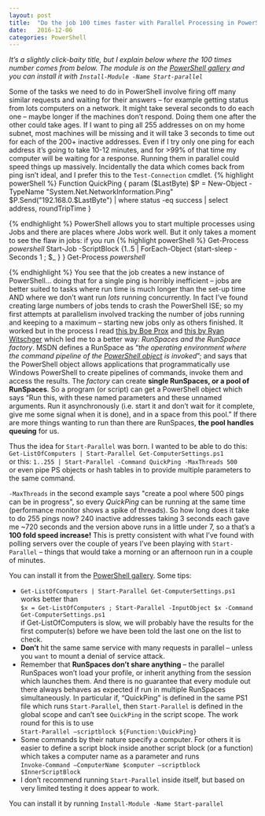 ```yaml
---
layout: post
title:  "Do the job 100 times faster with Parallel Processing in PowerShell"
date:   2016-12-06
categories: PowerShell
---
```


_It’s a slightly click-baity title, but I explain below where the 100 times number comes from below. The module is on the [PowerShell gallery](https://www.powershellgallery.com/packages/Start-parallel) and you can install it with `Install-Module -Name Start-parallel`_

Some of the tasks we need to do in PowerShell involve firing off many similar requests and waiting for their answers – for example getting status from lots computers on a network. It might take several seconds to do each one – maybe longer if the machines don’t respond. Doing them one after the other could take ages. If I want to ping all 255 addresses on on my home subnet, most machines will be missing and it will take 3 seconds to time out for each of the 200+ inactive addresses. Even if I try only one ping for each address it’s going to take 10-12 minutes, and for >99% of that time my computer will be waiting for a response. Running them in parallel could speed things up massively.
Incidentally the data which comes back from ping isn’t ideal, and I prefer this to the `Test-Connection` cmdlet.
{% highlight powerShell %}
Function QuickPing {
    param ($LastByte)
    $P = New-Object -TypeName "System.Net.NetworkInformation.Ping"
    $P.Send("192.168.0.$LastByte") | where status -eq success | select address, roundTripTime
}

{% endhighlight %}
PowerShell allows you to start multiple processes using Jobs and there are places where Jobs work well. But it only takes a moment to see the flaw in jobs: if you run
{% highlight powerShell %}
    Get-Process *powershell*
    Start-Job -ScriptBlock {1..5 | ForEach-Object {start-sleep -Seconds 1 ; $_ } }
    Get-Process *powershell*
    
{% endhighlight %}
You see that the job creates a new instance of PowerShell… doing that for a single ping is horribly inefficient – jobs are better suited to tasks where run time is much longer than the set-up time AND where we don’t want run _lots_ running concurrently. In fact I’ve found creating large numbers of jobs tends to crash the PowerShell ISE; so my first attempts at parallelism involved tracking the number of jobs running and keeping to a maximum – starting new jobs only as others finished. It worked but in the process I read [this by Boe Prox](https://learn-powershell.net/2012/05/13/using-background-runspaces-instead-of-psjobs-for-better-performance/) and [this by Ryan Witschger](http://www.get-blog.com/?p=189) which led me to a better way: _RunSpaces and the RunSpace factory_.
MSDN defines a RunSpace as “_the operating environment where the command pipeline of the [PowerShell object](https://docs.microsoft.com/en-us/dotnet/api/system.management.automation.powershell?view=pscore-6.2.0) is invoked_”; and says that the PowerShell object allows applications that programmatically use Windows PowerShell to create pipelines of commands, invoke them and access the results. The _factory_ can create **single RunSpaces, or a pool of RunSpaces**. So a program (or script) can get a PowerShell object which says “Run this, with these named parameters and these unnamed arguments. Run it asynchronously (i.e. start it and don’t wait for it complete, give me some signal when it is done), and in a space from this pool.” If there are more things wanting to run than there are RunSpaces, **the pool handles queuing** for us.

Thus the idea for `Start-Parallel` was born.  I wanted to be able to do this:   
`Get-ListOfComputers | Start-Parallel Get-ComputerSettings.ps1`   
or this:
`1..255 | Start-Parallel -Command QuickPing -MaxThreads 500`   
or even pipe PS objects or hash tables in to provide multiple parameters to the same command.

`-MaxThreads` in the second example says "create a pool where 500 pings can be in progress", so every _QuickPing_ can be running at the same time (performance monitor shows a spike of threads). So how long does it take to do 255 pings now? 240 inactive addresses taking 3 seconds each gave me ~720 seconds and the version above runs in a little under 7, so a that’s a **100 fold speed increase!**  This is pretty consistent with what I’ve found with polling servers over the couple of years I’ve been playing with `Start-Parallel` – things that would take a morning or an afternoon run in a couple of minutes.

You can install it from the [PowerShell gallery](https://www.powershellgallery.com/packages/Start-parallel). Some tips:

-  `Get-ListOfComputers | Start-Parallel Get-ComputerSettings.ps1`    
works better than    
`$x = Get-ListOfComputers ; Start-Parallel -InputObject $x -Command Get-ComputerSettings.ps1`    
if Get-ListOfComputers is slow, we will probably have the results for the first computer(s) before we have been told the last one on the list to check.
-  **Don’t** hit the same same service with many requests in parallel – unless you `want` to mount a denial of service attack.
-  Remember that **RunSpaces don’t share anything** – the parallel RunSpaces won’t load your profile, or inherit anything from the session which launches them. And there is no guarantee that every module out there always behaves as expected if run in multiple RunSpaces simultaneously. In particular if, “QuickPing” is defined in the same PS1 file which runs `Start-Parallel`, then `Start-Parallel` is defined in the global scope and can’t see `QuickPing` in the script scope. The work round for this is to use   
`Start-Parallel –scriptblock ${Function:\QuickPing}`
-   Some commands by their nature specify a computer. For others it is easier to define a script block inside another script block (or a function) which takes a computer name as a parameter and runs   
`Invoke-Command –ComputerName $computer –scriptblock $InnerScriptBlock`
- I don’t recommend running `Start-Parallel` inside itself, but based on very limited testing it does appear to work.

You can install it by running `Install-Module -Name Start-parallel`

